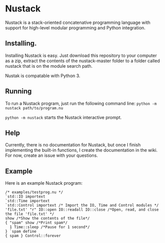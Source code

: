 # Nustack
Nustack is a stack-oriented concatenative programming language with support for high-level modular programming and Python integration.

## Installing.
Installing Nustack is easy. Just download this repository to your computer as a zip, extract the contents of the nustack-master folder to a folder called nustack that is on the module search path.

Nustak is compatable with Python 3.
## Running
To run a Nustack program, just run the following command line: `python -m nustack path/to/program.nu`

`python -m nustack` starts the Nustack interactive prompt.
## Help
Currently, there is no documentation for Nustack, but once I finish implementing the built-in functions, I create the documentation in the wiki. For now, create an issue with your questions.
## Example
Here is an example Nustack program:

```
/* examples/testprog.nu */
`std::IO importext
`std::Time importext
`std::Control importext /* Import the IO, Time and Control modules */
'file.txt' "r" IO::open IO::readall IO::close /*Open, read, and close the file 'file.txt' */
show /*Show the contents of the file*/
{ "spam" show /*Print spam*/
  1 Time::sleep /*Pause for 1 second*/
} `spam define
{ spam } Control::forever
```
